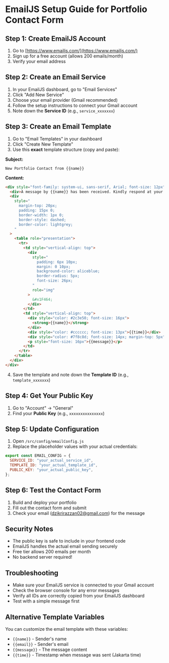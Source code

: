 # EmailJS Setup Guide for Portfolio Contact Form

## Step 1: Create EmailJS Account

1. Go to [https://www.emailjs.com/](https://www.emailjs.com/)
2. Sign up for a free account (allows 200 emails/month)
3. Verify your email address

## Step 2: Create an Email Service

1. In your EmailJS dashboard, go to "Email Services"
2. Click "Add New Service"
3. Choose your email provider (Gmail recommended)
4. Follow the setup instructions to connect your Gmail account
5. Note down the **Service ID** (e.g., `service_xxxxxxx`)

## Step 3: Create an Email Template

1. Go to "Email Templates" in your dashboard
2. Click "Create New Template"
3. Use this **exact** template structure (copy and paste):

**Subject:**

```
New Portfolio Contact from {{name}}
```

**Content:**

```html
<div style="font-family: system-ui, sans-serif, Arial; font-size: 12px">
  <div>A message by {{name}} has been received. Kindly respond at your earliest convenience.</div>
  <div
    style="
      margin-top: 20px;
      padding: 15px 0;
      border-width: 1px 0;
      border-style: dashed;
      border-color: lightgrey;
    "
  >
    <table role="presentation">
      <tr>
        <td style="vertical-align: top">
          <div
            style="
              padding: 6px 10px;
              margin: 0 10px;
              background-color: aliceblue;
              border-radius: 5px;
              font-size: 26px;
            "
            role="img"
          >
            &#x1F464;
          </div>
        </td>
        <td style="vertical-align: top">
          <div style="color: #2c3e50; font-size: 16px">
            <strong>{{name}}</strong>
          </div>
          <div style="color: #cccccc; font-size: 13px">{{time}}</div>
          <div style="color: #7f8c8d; font-size: 14px; margin-top: 5px">{{email}}</div>
          <p style="font-size: 16px">{{message}}</p>
        </td>
      </tr>
    </table>
  </div>
</div>
```

4. Save the template and note down the **Template ID** (e.g., `template_xxxxxxx`)

## Step 4: Get Your Public Key

1. Go to "Account" → "General"
2. Find your **Public Key** (e.g., `xxxxxxxxxxxxxxx`)

## Step 5: Update Configuration

1. Open `/src/config/emailConfig.js`
2. Replace the placeholder values with your actual credentials:

```javascript
export const EMAIL_CONFIG = {
  SERVICE_ID: "your_actual_service_id",
  TEMPLATE_ID: "your_actual_template_id",
  PUBLIC_KEY: "your_actual_public_key",
};
```

## Step 6: Test the Contact Form

1. Build and deploy your portfolio
2. Fill out the contact form and submit
3. Check your email (dzikrirazzan02@gmail.com) for the message

## Security Notes

- The public key is safe to include in your frontend code
- EmailJS handles the actual email sending securely
- Free tier allows 200 emails per month
- No backend server required!

## Troubleshooting

- Make sure your EmailJS service is connected to your Gmail account
- Check the browser console for any error messages
- Verify all IDs are correctly copied from your EmailJS dashboard
- Test with a simple message first

## Alternative Template Variables

You can customize the email template with these variables:

- `{{name}}` - Sender's name
- `{{email}}` - Sender's email
- `{{message}}` - The message content
- `{{time}}` - Timestamp when message was sent (Jakarta time)
